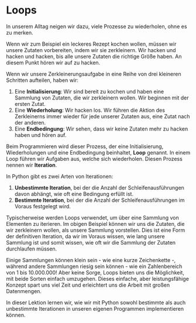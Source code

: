 Loops
======


In unserem Alltag neigen wir dazu, viele Prozesse zu wiederholen, ohne es zu merken.

Wenn wir zum Beispiel ein leckeres Rezept kochen wollen, müssen wir unsere Zutaten vorbereiten, indem wir sie zerkleinern. 
Wir hacken und hacken und hacken, bis alle unsere Zutaten die richtige Größe haben. An diesem Punkt hören wir auf zu hacken.

Wenn wir unsere Zerkleinerungsaufgabe in eine Reihe von drei kleineren Schritten aufteilen, haben wir:

1. Eine **Initialisierung**: Wir sind bereit zu kochen und haben eine Sammlung von Zutaten, die wir zerkleinern wollen. 
   Wir beginnen mit der ersten Zutat.
2. Eine **Wiederholung**: Wir hacken los. Wir führen die Aktion des Zerkleinerns immer wieder für jede unserer Zutaten aus, 
   eine Zutat nach der anderen.
3. Eine **Endbedingung**: Wir sehen, dass wir keine Zutaten mehr zu hacken haben und hören auf.

Beim Programmieren wird dieser Prozess, der eine Initialisierung, Wiederholungen und eine Endbedingung beinhaltet, **Loop** 
genannt. In einem Loop führen wir Aufgaben aus, welche sich wiederholen. Diesen Prozess nennen wir **Iteration**.

In Python gibt es zwei Arten von Iterationen:

1. **Unbestimmte Iteration**, bei der die Anzahl der Schleifenausführungen davon abhängt, wie oft eine Bedingung erfüllt ist.
2. **Bestimmte Iteration**, bei der die Anzahl der Schleifenausführungen im Voraus festgelegt wird.

Typischerweise werden Loops verwendet, um über eine Sammlung von Elementen zu iterieren. Im obigen Beispiel können wir 
uns die Zutaten, die wir zerkleinern wollen, als unsere Sammlung vorstellen. Dies ist eine Form der definitiven Iteration, 
da wir im Voraus wissen, wie lang unsere Sammlung ist und somit wissen, wie oft wir die Sammlung der Zutaten durchlaufen müssen.

Einige Sammlungen können klein sein - wie eine kurze Zeichenkette -, während andere Sammlungen riesig sein können - wie 
ein Zahlenbereich von 1 bis 10.000.000! Aber keine Sorge, Loops bieten uns die Möglichkeit, mit beide Sorten einfach umzugehen. 
Dieses einfache, aber leistungsfähige Konzept spart uns viel Zeit und erleichtert uns die Arbeit mit großen Datenmengen.

In dieser Lektion lernen wir, wie wir mit Python sowohl bestimmte als auch unbestimmte Iterationen in unseren eigenen Programmen implementieren können.
